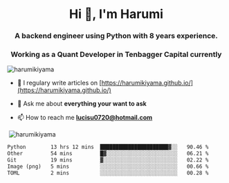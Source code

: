 <h1 align="center">Hi 👋, I'm Harumi</h1>
<h3 align="center">A backend engineer using <b>Python</b> with 8 years experience.</h3>
<h3 align="center">Working as a Quant Developer in <b>Tenbagger Capital</b> currently</h3>

<p align="left"> <img src="https://komarev.com/ghpvc/?username=harumikiyama" alt="harumikiyama" /> </p>


- 📝 I regulary write articles on [https://harumikiyama.github.io/](https://harumikiyama.github.io/)

- 💬 Ask me about **everything your want to ask**

- 📫 How to reach me **lucisu0720@hotmail.com**

<p>&nbsp;<img align="center" src="https://github-readme-stats.vercel.app/api?username=harumikiyama&show_icons=true" alt="harumikiyama" /></p>


<!--START_SECTION:waka-->

```txt
Python        13 hrs 12 mins  ██████████████████████▓░░   90.46 %
Other         54 mins         █▓░░░░░░░░░░░░░░░░░░░░░░░   06.21 %
Git           19 mins         ▓░░░░░░░░░░░░░░░░░░░░░░░░   02.22 %
Image (png)   5 mins          ░░░░░░░░░░░░░░░░░░░░░░░░░   00.66 %
TOML          2 mins          ░░░░░░░░░░░░░░░░░░░░░░░░░   00.28 %
```

<!--END_SECTION:waka-->
